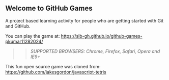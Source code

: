 ## Welcome to GitHub Games

A project based learning activity for people who are getting started with Git and GitHub.

You can play the game at: https://slb-gh.github.io/github-games-pkumar11282024/

>> _*SUPPORTED BROWSERS*: Chrome, Firefox, Safari, Opera and IE9+_

This fun open source game was cloned from: https://github.com/jakesgordon/javascript-tetris
